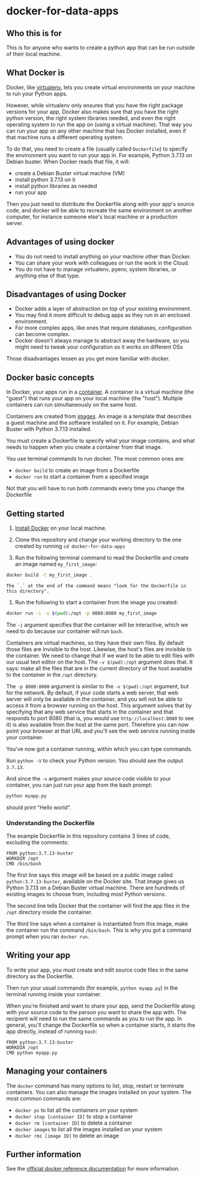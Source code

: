 # docker-for-data-apps


## Who this is for

This is for anyone who wants to create a python app that can be run outside of their local machine.


## What Docker is

Docker, like [virtualenv](https://pypi.org/project/virtualenv/), lets you create virtual environments on your machine to run your Python apps.

However, while virtualenv only ensures that you have the right package versions for your app, Docker also makes sure that you have the right python version, the right system libraries needed, and even the right operating system to run the app on (using a virtual machine). That way you can run your app on any other machine that has Docker installed, even if that machine runs a different operating system.

To do that, you need to create a file (usually called `Dockerfile`) to specify
the environment you want to run your app in. For example, Python 3.7.13 on
Debian buster. When Docker reads that file, it will:

- create a Debian Buster virtual machine (VM)
- install python 3.7.13 on it
- install python libraries as needed
- run your app

Then you just need to distribute the Dockerfile along with your app's source code, and docker will be able to recreate the same environment on another computer, for instance someone else's local machine or a production server.


## Advantages of using docker

- You do not need to install anything on your machine other than Docker.
- You can share your work with colleagues or run the work in the Cloud.
- You do not have to manage virtualenv, pyenv, system libraries, or anything else of that type.


## Disadvantages of using Docker

- Docker adds a layer of abstraction on top of your existing environment.
- You may find it more difficult to debug apps as they run in an enclosed environment.
- For more complex apps, like ones that require databases, configuration can become complex.
- Docker doesn't always manage to abstract away the hardware, so you might need to tweak your configuration so it works on different OSs

Those disadvantages lessen as you get more familiar with docker.


## Docker basic concepts

In Docker, your apps run in a [container](https://www.docker.com/resources/what-container/). A container is a virtual machine (the "guest") that runs your app on your local machine (the "host"). Multiple containers can run simultaneously on the same host.

Containers are created from [images](https://docs.docker.com/get-started/overview/#images). An image is a template that describes a guest machine and the software installed on it. For example, Debian Buster with Python 3.7.13 installed.

You must create a Dockerfile to specify what your image contains, and what needs to happen when you create a container from that image.

You use terminal commands to run docker. The most common ones are:

- `docker build` to create an image from a Dockerfile
- `docker run` to start a container from a specified image

Not that you will have to run both commands every time you change the Dockerfile

## Getting started

1. [Install Docker](https://docs.docker.com/get-docker/) on your local machine.

1. Clone this repository and change your working directory to the one created by running `cd docker-for-data-apps`

1. Run the following terminal command to read the Dockerfile and create an image named `my_first_image`:

```bash
docker build -t my_first_image .
```

    The `.` at the end of the command means "look for the Dockerfile in this directory".

1. Run the following to start a container from the image you created:

```bash
docker run -i -v $(pwd):/opt -p 8080:8080 my_first_image
```

The `-i` argument specifies that the container will be interactive, which we need to do because our container will run `bash`.

Containers are virtual machines, so they have their own files. By default those files are invisible to the host. Likewise, the host's files are invisible to the container. We need to change that if we want to be able to edit files with our usual text editor on the host. The `-v $(pwd):/opt` argument does that. It says: make all the files that are in the current directory of the host available to the container in the `/opt` directory.

The `-p 8080:8080` argument is similar to the `-v $(pwd):/opt` argument, but for the network. By default, if your code starts a web server, that web server  will only be available in the container, and you will not be able to access it from a browser running on the host. This argument solves that by specifying that any web service that starts in the container and that responds to port 8080 (that is, you would use `http://localhost:8080` to see it) is also available from the host at the same port. Therefore you can now point your browser at that URL and you'll see the web service running inside your container.


You've now got a container running, within which you can type commands.

Run `python -V` to check your Python version. You should see the output `3.7.13`.

And since the `-v` argument makes your source code visible to your container, you can just run your app from the bash prompt:

```bash
python myapp.py
```

should print "Hello world".


### Understanding the Dockerfile

The example Dockerfile in this repository contains 3 lines of code, excluding the comments:

```
FROM python:3.7.13-buster
WORKDIR /opt
CMD /bin/bash
```

The first line says this image will be based on a public image called `python:3.7.13-buster`, available on the Docker site. That image gives us Python 3.7.13 on a Debian Buster virtual machine. There are hundreds of existing images to choose from, including most Python versions.

The second line tells Docker that the container will find the app files in the `/opt` directory inside the container.

The third line says when a container is instantiated from this image, make the container run the command `/bin/bash`. This is why you got a command prompt when you ran `docker run`.


## Writing your app

To write your app, you must create and edit source code files in the same directory as the Dockerfile.

Then run your usual commands (for example, `python myapp.py`) in the terminal running inside your container.

When you're finished and want to share your app, send the Dockerfile along with your source code to the person you want to share the app with. The recipient will need to run the same commands as you to run the app. In general, you'll change the Dockerfile so when a container starts, it starts the app directly, instead of running `bash`:

```
FROM python:3.7.13-buster
WORKDIR /opt
CMD python myapp.py
```


## Managing your containers

The `docker` command has many options to list, stop, restart or terminate containers. You can also manage the images installed on your system. The most common commands are:

- `docker ps` to list all the containers on your system
- `docker stop [container ID]` to stop a container
- `docker rm [container ID]` to delete a container
- `docker images` to list all the images installed on your system
- `docker rmi [image ID]` to delete an image

## Further information

See the [official docker reference documentation](https://docs.docker.com/reference/) for more information.

